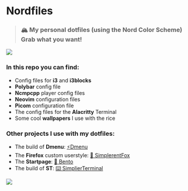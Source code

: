 # Nordfiles

> ### 🏔️ My personal dotfiles (using the Nord Color Scheme) Grab what you want!

![](https://github.com/MiguelRAvila/RelaxedDotfiles/blob/master/rsc/preview1.png)

### In this repo you can find:

- Config files for **i3** and **i3blocks**
- **Polybar** config file
- **Ncmpcpp** player config files
- **Neovim** configuration files
- **Picom** configuration file
- The config files for the **Alacritty** Terminal
- Some cool **wallpapers** I use with the rice

### Other projects I use with my dotfiles:

- The build of **Dmenu**: [⚡Dmenu](https://github.com/MiguelRAvila/Dmenu)
- The **Firefox** custom userstyle: [🦊 SimplerentFox](https://github.com/MiguelRAvila/SimplerentFox)
- The **Startpage**: [🍱 Bento](https://github.com/MiguelRAvila/Bento)
- The build of **ST**: [⌨️ SimplierTerminal](https://github.com/MiguelRAvila/SimplierTerminal)

![](https://github.com/MiguelRAvila/RelaxedDotfiles/blob/master/rsc/preview2.png)

